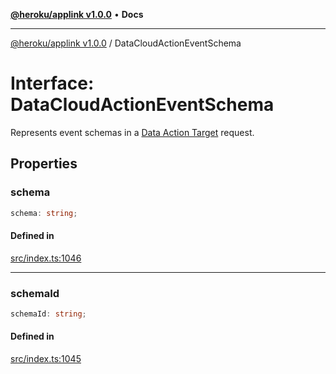 [**@heroku/applink v1.0.0**](../README.md) • **Docs**

***

[@heroku/applink v1.0.0](../README.md) / DataCloudActionEventSchema

# Interface: DataCloudActionEventSchema

Represents event schemas in a [Data Action Target](https://help.salesforce.com/s/articleView?id=sf.c360_a_create_a_data_action_target_of_webhook_type.htm&type=5) request.

## Properties

### schema

```ts
schema: string;
```

#### Defined in

[src/index.ts:1046](https://github.com/heroku/heroku-applink-nodejs/blob/8285fe9db0bc3fb84b8b357e7da6a6202f07286d/src/index.ts#L1046)

***

### schemaId

```ts
schemaId: string;
```

#### Defined in

[src/index.ts:1045](https://github.com/heroku/heroku-applink-nodejs/blob/8285fe9db0bc3fb84b8b357e7da6a6202f07286d/src/index.ts#L1045)
